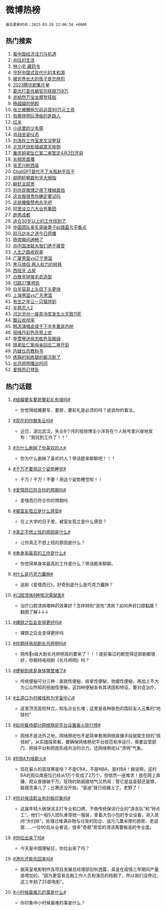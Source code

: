# 微博热榜

`最后更新时间：2023-03-28 22:06:58 +0800`

## 热门搜索

1. [看中国经济活力与机遇](https://m.weibo.cn/search?containerid=100103type%3D1%26t%3D10%26q%3D%23%E7%9C%8B%E4%B8%AD%E5%9B%BD%E7%BB%8F%E6%B5%8E%E6%B4%BB%E5%8A%9B%E4%B8%8E%E6%9C%BA%E9%81%87%23&stream_entry_id=51&isnewpage=1&extparam=seat%3D1%26filter_type%3Drealtimehot%26dgr%3D0%26pos%3D0%26stream_entry_id%3D51%26c_type%3D51%26cate%3D10103%26display_time%3D1680012417%26pre_seqid%3D1680012417407017413308&luicode=10000011&lfid=106003type%253D25%2526t%253D3%2526disable_hot%253D1%2526filter_type%253Drealtimehot)
1. [向往的生活](https://m.weibo.cn/search?containerid=100103type%3D1%26t%3D10%26q%3D%E5%90%91%E5%BE%80%E7%9A%84%E7%94%9F%E6%B4%BB&stream_entry_id=31&isnewpage=1&extparam=seat%3D1%26dgr%3D0%26flag%3D1%26pos%3D0%26c_type%3D31%26stream_entry_id%3D31%26cate%3D5001%26filter_type%3Drealtimehot%26q%3D%25E5%2590%2591%25E5%25BE%2580%25E7%259A%2584%25E7%2594%259F%25E6%25B4%25BB%26band_rank%3D1%26realpos%3D1%26lcate%3D5001%26display_time%3D1680012417%26pre_seqid%3D1680012417407017413308&luicode=10000011&lfid=106003type%253D25%2526t%253D3%2526disable_hot%253D1%2526filter_type%253Drealtimehot)
1. [林小宅 藏药令](https://m.weibo.cn/search?containerid=100103type%3D1%26t%3D10%26q%3D%E6%9E%97%E5%B0%8F%E5%AE%85+%E8%97%8F%E8%8D%AF%E4%BB%A4&stream_entry_id=31&isnewpage=1&extparam=seat%3D1%26dgr%3D0%26flag%3D2%26pos%3D1%26c_type%3D31%26stream_entry_id%3D31%26cate%3D5001%26filter_type%3Drealtimehot%26q%3D%25E6%259E%2597%25E5%25B0%258F%25E5%25AE%2585%2520%25E8%2597%258F%25E8%258D%25AF%25E4%25BB%25A4%26band_rank%3D2%26realpos%3D2%26lcate%3D5001%26display_time%3D1680012417%26pre_seqid%3D1680012417407017413308&luicode=10000011&lfid=106003type%253D25%2526t%253D3%2526disable_hot%253D1%2526filter_type%253Drealtimehot)
1. [守好中国式现代化的本和源](https://m.weibo.cn/search?containerid=100103type%3D1%26t%3D10%26q%3D%23%E5%AE%88%E5%A5%BD%E4%B8%AD%E5%9B%BD%E5%BC%8F%E7%8E%B0%E4%BB%A3%E5%8C%96%E7%9A%84%E6%9C%AC%E5%92%8C%E6%BA%90%23&stream_entry_id=31&isnewpage=1&extparam=seat%3D1%26dgr%3D0%26flag%3D1%26pos%3D2%26c_type%3D31%26stream_entry_id%3D31%26cate%3D5001%26filter_type%3Drealtimehot%26q%3D%2523%25E5%25AE%2588%25E5%25A5%25BD%25E4%25B8%25AD%25E5%259B%25BD%25E5%25BC%258F%25E7%258E%25B0%25E4%25BB%25A3%25E5%258C%2596%25E7%259A%2584%25E6%259C%25AC%25E5%2592%258C%25E6%25BA%2590%2523%26band_rank%3D3%26realpos%3D3%26lcate%3D5001%26display_time%3D1680012417%26pre_seqid%3D1680012417407017413308&luicode=10000011&lfid=106003type%253D25%2526t%253D3%2526disable_hot%253D1%2526filter_type%253Drealtimehot)
1. [被穷养长大的孩子是怎样的](https://m.weibo.cn/search?containerid=100103type%3D1%26t%3D10%26q%3D%23%E8%A2%AB%E7%A9%B7%E5%85%BB%E9%95%BF%E5%A4%A7%E7%9A%84%E5%AD%A9%E5%AD%90%E6%98%AF%E6%80%8E%E6%A0%B7%E7%9A%84%23&stream_entry_id=31&isnewpage=1&extparam=seat%3D1%26dgr%3D0%26flag%3D0%26pos%3D3%26c_type%3D31%26stream_entry_id%3D31%26cate%3D5001%26filter_type%3Drealtimehot%26q%3D%2523%25E8%25A2%25AB%25E7%25A9%25B7%25E5%2585%25BB%25E9%2595%25BF%25E5%25A4%25A7%25E7%259A%2584%25E5%25AD%25A9%25E5%25AD%2590%25E6%2598%25AF%25E6%2580%258E%25E6%25A0%25B7%25E7%259A%2584%2523%26band_rank%3D4%26realpos%3D4%26lcate%3D5001%26display_time%3D1680012417%26pre_seqid%3D1680012417407017413308&luicode=10000011&lfid=106003type%253D25%2526t%253D3%2526disable_hot%253D1%2526filter_type%253Drealtimehot)
1. [2023腾讯剧集片单](https://m.weibo.cn/search?containerid=100103type%3D1%26t%3D10%26q%3D%232023%E8%85%BE%E8%AE%AF%E5%89%A7%E9%9B%86%E7%89%87%E5%8D%95%23&stream_entry_id=31&isnewpage=1&extparam=seat%3D1%26dgr%3D0%26flag%3D1%26pos%3D4%26c_type%3D31%26stream_entry_id%3D31%26cate%3D5001%26filter_type%3Drealtimehot%26q%3D%25232023%25E8%2585%25BE%25E8%25AE%25AF%25E5%2589%25A7%25E9%259B%2586%25E7%2589%2587%25E5%258D%2595%2523%26band_rank%3D5%26realpos%3D5%26lcate%3D5001%26display_time%3D1680012417%26pre_seqid%3D1680012417407017413308&luicode=10000011&lfid=106003type%253D25%2526t%253D3%2526disable_hot%253D1%2526filter_type%253Drealtimehot)
1. [葛优打葛优躺官司获赔759万](https://m.weibo.cn/search?containerid=100103type%3D1%26t%3D10%26q%3D%23%E8%91%9B%E4%BC%98%E6%89%93%E8%91%9B%E4%BC%98%E8%BA%BA%E5%AE%98%E5%8F%B8%E8%8E%B7%E8%B5%94759%E4%B8%87%23&stream_entry_id=31&isnewpage=1&extparam=seat%3D1%26dgr%3D0%26flag%3D0%26pos%3D5%26c_type%3D31%26stream_entry_id%3D31%26cate%3D5001%26filter_type%3Drealtimehot%26q%3D%2523%25E8%2591%259B%25E4%25BC%2598%25E6%2589%2593%25E8%2591%259B%25E4%25BC%2598%25E8%25BA%25BA%25E5%25AE%2598%25E5%258F%25B8%25E8%258E%25B7%25E8%25B5%2594759%25E4%25B8%2587%2523%26band_rank%3D6%26realpos%3D6%26lcate%3D5001%26display_time%3D1680012417%26pre_seqid%3D1680012417407017413308&luicode=10000011&lfid=106003type%253D25%2526t%253D3%2526disable_hot%253D1%2526filter_type%253Drealtimehot)
1. [井柏然万宝龙摩登搭档](https://m.weibo.cn/search?containerid=100103type%3D1%26t%3D10%26q%3D%23%E4%BA%95%E6%9F%8F%E7%84%B6%E4%B8%87%E5%AE%9D%E9%BE%99%E6%91%A9%E7%99%BB%E6%90%AD%E6%A1%A3%23&stream_entry_id=31&isnewpage=1&extparam=seat%3D1%26dgr%3D0%26pos%3D6%26c_type%3D31%26stream_entry_id%3D31%26cate%3D5001%26topic_ad%3D1%26filter_type%3Drealtimehot%26adid%3D183888%26q%3D%2523%25E4%25BA%2595%25E6%259F%258F%25E7%2584%25B6%25E4%25B8%2587%25E5%25AE%259D%25E9%25BE%2599%25E6%2591%25A9%25E7%2599%25BB%25E6%2590%25AD%25E6%25A1%25A3%2523%26band_rank%3D7%26lcate%3D5001%26display_time%3D1680012417%26pre_seqid%3D1680012417407017413308&luicode=10000011&lfid=106003type%253D25%2526t%253D3%2526disable_hot%253D1%2526filter_type%253Drealtimehot)
1. [杨超越的侧颜](https://m.weibo.cn/search?containerid=100103type%3D1%26t%3D10%26q%3D%23%E6%9D%A8%E8%B6%85%E8%B6%8A%E7%9A%84%E4%BE%A7%E9%A2%9C%23&stream_entry_id=31&isnewpage=1&extparam=seat%3D1%26dgr%3D0%26flag%3D1%26pos%3D7%26c_type%3D31%26stream_entry_id%3D31%26cate%3D5001%26filter_type%3Drealtimehot%26q%3D%2523%25E6%259D%25A8%25E8%25B6%2585%25E8%25B6%258A%25E7%259A%2584%25E4%25BE%25A7%25E9%25A2%259C%2523%26band_rank%3D7%26realpos%3D7%26lcate%3D5001%26display_time%3D1680012417%26pre_seqid%3D1680012417407017413308&luicode=10000011&lfid=106003type%253D25%2526t%253D3%2526disable_hot%253D1%2526filter_type%253Drealtimehot)
1. [张兰被曝拖欠前运营90万元工资](https://m.weibo.cn/search?containerid=100103type%3D1%26t%3D10%26q%3D%23%E5%BC%A0%E5%85%B0%E8%A2%AB%E6%9B%9D%E6%8B%96%E6%AC%A0%E5%89%8D%E8%BF%90%E8%90%A590%E4%B8%87%E5%85%83%E5%B7%A5%E8%B5%84%23&stream_entry_id=31&isnewpage=1&extparam=seat%3D1%26dgr%3D0%26flag%3D0%26pos%3D8%26c_type%3D31%26stream_entry_id%3D31%26cate%3D5001%26filter_type%3Drealtimehot%26q%3D%2523%25E5%25BC%25A0%25E5%2585%25B0%25E8%25A2%25AB%25E6%259B%259D%25E6%258B%2596%25E6%25AC%25A0%25E5%2589%258D%25E8%25BF%2590%25E8%2590%25A590%25E4%25B8%2587%25E5%2585%2583%25E5%25B7%25A5%25E8%25B5%2584%2523%26band_rank%3D8%26realpos%3D8%26lcate%3D5001%26display_time%3D1680012417%26pre_seqid%3D1680012417407017413308&luicode=10000011&lfid=106003type%253D25%2526t%253D3%2526disable_hot%253D1%2526filter_type%253Drealtimehot)
1. [和黄晓明玩滑板的是路人](https://m.weibo.cn/search?containerid=100103type%3D1%26t%3D10%26q%3D%23%E5%92%8C%E9%BB%84%E6%99%93%E6%98%8E%E7%8E%A9%E6%BB%91%E6%9D%BF%E7%9A%84%E6%98%AF%E8%B7%AF%E4%BA%BA%23&stream_entry_id=31&isnewpage=1&extparam=seat%3D1%26dgr%3D0%26flag%3D0%26pos%3D9%26c_type%3D31%26stream_entry_id%3D31%26cate%3D5001%26filter_type%3Drealtimehot%26q%3D%2523%25E5%2592%258C%25E9%25BB%2584%25E6%2599%2593%25E6%2598%258E%25E7%258E%25A9%25E6%25BB%2591%25E6%259D%25BF%25E7%259A%2584%25E6%2598%25AF%25E8%25B7%25AF%25E4%25BA%25BA%2523%26band_rank%3D9%26realpos%3D9%26lcate%3D5001%26display_time%3D1680012417%26pre_seqid%3D1680012417407017413308&luicode=10000011&lfid=106003type%253D25%2526t%253D3%2526disable_hot%253D1%2526filter_type%253Drealtimehot)
1. [红米](https://m.weibo.cn/search?containerid=100103type%3D1%26t%3D10%26q%3D%E7%BA%A2%E7%B1%B3&stream_entry_id=31&isnewpage=1&extparam=seat%3D1%26dgr%3D0%26flag%3D0%26pos%3D10%26c_type%3D31%26stream_entry_id%3D31%26cate%3D5001%26filter_type%3Drealtimehot%26q%3D%25E7%25BA%25A2%25E7%25B1%25B3%26band_rank%3D10%26realpos%3D10%26lcate%3D5001%26display_time%3D1680012417%26pre_seqid%3D1680012417407017413308&luicode=10000011&lfid=106003type%253D25%2526t%253D3%2526disable_hot%253D1%2526filter_type%253Drealtimehot)
1. [小说里的少年感](https://m.weibo.cn/search?containerid=100103type%3D1%26t%3D10%26q%3D%E5%B0%8F%E8%AF%B4%E9%87%8C%E7%9A%84%E5%B0%91%E5%B9%B4%E6%84%9F&stream_entry_id=31&isnewpage=1&extparam=seat%3D1%26dgr%3D0%26flag%3D1%26pos%3D11%26c_type%3D31%26stream_entry_id%3D31%26cate%3D5001%26filter_type%3Drealtimehot%26q%3D%25E5%25B0%258F%25E8%25AF%25B4%25E9%2587%258C%25E7%259A%2584%25E5%25B0%2591%25E5%25B9%25B4%25E6%2584%259F%26band_rank%3D11%26realpos%3D11%26lcate%3D5001%26display_time%3D1680012417%26pre_seqid%3D1680012417407017413308&luicode=10000011&lfid=106003type%253D25%2526t%253D3%2526disable_hot%253D1%2526filter_type%253Drealtimehot)
1. [肖战坐姿仪态](https://m.weibo.cn/search?containerid=100103type%3D1%26t%3D10%26q%3D%23%E8%82%96%E6%88%98%E5%9D%90%E5%A7%BF%E4%BB%AA%E6%80%81%23&stream_entry_id=31&isnewpage=1&extparam=seat%3D1%26dgr%3D0%26flag%3D0%26pos%3D12%26c_type%3D31%26stream_entry_id%3D31%26cate%3D5001%26filter_type%3Drealtimehot%26q%3D%2523%25E8%2582%2596%25E6%2588%2598%25E5%259D%2590%25E5%25A7%25BF%25E4%25BB%25AA%25E6%2580%2581%2523%26band_rank%3D12%26realpos%3D12%26lcate%3D5001%26display_time%3D1680012417%26pre_seqid%3D1680012417407017413308&luicode=10000011&lfid=106003type%253D25%2526t%253D3%2526disable_hot%253D1%2526filter_type%253Drealtimehot)
1. [刘浩存工作室发文没整容](https://m.weibo.cn/search?containerid=100103type%3D1%26t%3D10%26q%3D%23%E5%88%98%E6%B5%A9%E5%AD%98%E5%B7%A5%E4%BD%9C%E5%AE%A4%E5%8F%91%E6%96%87%E6%B2%A1%E6%95%B4%E5%AE%B9%23&stream_entry_id=31&isnewpage=1&extparam=seat%3D1%26dgr%3D0%26flag%3D0%26pos%3D13%26c_type%3D31%26stream_entry_id%3D31%26cate%3D5001%26filter_type%3Drealtimehot%26q%3D%2523%25E5%2588%2598%25E6%25B5%25A9%25E5%25AD%2598%25E5%25B7%25A5%25E4%25BD%259C%25E5%25AE%25A4%25E5%258F%2591%25E6%2596%2587%25E6%25B2%25A1%25E6%2595%25B4%25E5%25AE%25B9%2523%26band_rank%3D13%26realpos%3D13%26lcate%3D5001%26display_time%3D1680012417%26pre_seqid%3D1680012417407017413308&luicode=10000011&lfid=106003type%253D25%2526t%253D3%2526disable_hot%253D1%2526filter_type%253Drealtimehot)
1. [北京环球影城威震天摔倒](https://m.weibo.cn/search?containerid=100103type%3D1%26t%3D10%26q%3D%23%E5%8C%97%E4%BA%AC%E7%8E%AF%E7%90%83%E5%BD%B1%E5%9F%8E%E5%A8%81%E9%9C%87%E5%A4%A9%E6%91%94%E5%80%92%23&stream_entry_id=31&isnewpage=1&extparam=seat%3D1%26dgr%3D0%26flag%3D0%26pos%3D14%26c_type%3D31%26stream_entry_id%3D31%26cate%3D5001%26filter_type%3Drealtimehot%26q%3D%2523%25E5%258C%2597%25E4%25BA%25AC%25E7%258E%25AF%25E7%2590%2583%25E5%25BD%25B1%25E5%259F%258E%25E5%25A8%2581%25E9%259C%2587%25E5%25A4%25A9%25E6%2591%2594%25E5%2580%2592%2523%26band_rank%3D14%26realpos%3D14%26lcate%3D5001%26display_time%3D1680012417%26pre_seqid%3D1680012417407017413308&luicode=10000011&lfid=106003type%253D25%2526t%253D3%2526disable_hot%253D1%2526filter_type%253Drealtimehot)
1. [重庆姐弟坠亡案二审暂定4月3日开庭](https://m.weibo.cn/search?containerid=100103type%3D1%26t%3D10%26q%3D%23%E9%87%8D%E5%BA%86%E5%A7%90%E5%BC%9F%E5%9D%A0%E4%BA%A1%E6%A1%88%E4%BA%8C%E5%AE%A1%E6%9A%82%E5%AE%9A4%E6%9C%883%E6%97%A5%E5%BC%80%E5%BA%AD%23&stream_entry_id=31&isnewpage=1&extparam=seat%3D1%26dgr%3D0%26flag%3D0%26pos%3D15%26c_type%3D31%26stream_entry_id%3D31%26cate%3D5001%26filter_type%3Drealtimehot%26q%3D%2523%25E9%2587%258D%25E5%25BA%2586%25E5%25A7%2590%25E5%25BC%259F%25E5%259D%25A0%25E4%25BA%25A1%25E6%25A1%2588%25E4%25BA%258C%25E5%25AE%25A1%25E6%259A%2582%25E5%25AE%259A4%25E6%259C%25883%25E6%2597%25A5%25E5%25BC%2580%25E5%25BA%25AD%2523%26band_rank%3D15%26realpos%3D15%26lcate%3D5001%26display_time%3D1680012417%26pre_seqid%3D1680012417407017413308&luicode=10000011&lfid=106003type%253D25%2526t%253D3%2526disable_hot%253D1%2526filter_type%253Drealtimehot)
1. [长相思直播](https://m.weibo.cn/search?containerid=100103type%3D1%26t%3D10%26q%3D%E9%95%BF%E7%9B%B8%E6%80%9D%E7%9B%B4%E6%92%AD&stream_entry_id=31&isnewpage=1&extparam=seat%3D1%26dgr%3D0%26flag%3D1%26pos%3D16%26c_type%3D31%26stream_entry_id%3D31%26cate%3D5001%26filter_type%3Drealtimehot%26q%3D%25E9%2595%25BF%25E7%259B%25B8%25E6%2580%259D%25E7%259B%25B4%25E6%2592%25AD%26band_rank%3D16%26realpos%3D16%26lcate%3D5001%26display_time%3D1680012417%26pre_seqid%3D1680012417407017413308&luicode=10000011&lfid=106003type%253D25%2526t%253D3%2526disable_hot%253D1%2526filter_type%253Drealtimehot)
1. [张艺兴粉西装](https://m.weibo.cn/search?containerid=100103type%3D1%26t%3D10%26q%3D%23%E5%BC%A0%E8%89%BA%E5%85%B4%E7%B2%89%E8%A5%BF%E8%A3%85%23&stream_entry_id=31&isnewpage=1&extparam=seat%3D1%26dgr%3D0%26flag%3D1%26pos%3D17%26c_type%3D31%26stream_entry_id%3D31%26cate%3D5001%26filter_type%3Drealtimehot%26q%3D%2523%25E5%25BC%25A0%25E8%2589%25BA%25E5%2585%25B4%25E7%25B2%2589%25E8%25A5%25BF%25E8%25A3%2585%2523%26band_rank%3D17%26realpos%3D17%26lcate%3D5001%26display_time%3D1680012417%26pre_seqid%3D1680012417407017413308&luicode=10000011&lfid=106003type%253D25%2526t%253D3%2526disable_hot%253D1%2526filter_type%253Drealtimehot)
1. [ChatGPT替代不了水瓶射手双子](https://m.weibo.cn/search?containerid=100103type%3D1%26t%3D10%26q%3D%23ChatGPT%E6%9B%BF%E4%BB%A3%E4%B8%8D%E4%BA%86%E6%B0%B4%E7%93%B6%E5%B0%84%E6%89%8B%E5%8F%8C%E5%AD%90%23&stream_entry_id=31&isnewpage=1&extparam=seat%3D1%26dgr%3D0%26flag%3D0%26pos%3D18%26c_type%3D31%26stream_entry_id%3D31%26cate%3D5001%26filter_type%3Drealtimehot%26q%3D%2523ChatGPT%25E6%259B%25BF%25E4%25BB%25A3%25E4%25B8%258D%25E4%25BA%2586%25E6%25B0%25B4%25E7%2593%25B6%25E5%25B0%2584%25E6%2589%258B%25E5%258F%258C%25E5%25AD%2590%2523%26band_rank%3D18%26realpos%3D18%26lcate%3D5001%26display_time%3D1680012417%26pre_seqid%3D1680012417407017413308&luicode=10000011&lfid=106003type%253D25%2526t%253D3%2526disable_hot%253D1%2526filter_type%253Drealtimehot)
1. [胡明轩朝裁判竖大拇指](https://m.weibo.cn/search?containerid=100103type%3D1%26t%3D10%26q%3D%23%E8%83%A1%E6%98%8E%E8%BD%A9%E6%9C%9D%E8%A3%81%E5%88%A4%E7%AB%96%E5%A4%A7%E6%8B%87%E6%8C%87%23&stream_entry_id=31&isnewpage=1&extparam=seat%3D1%26dgr%3D0%26flag%3D1%26pos%3D19%26c_type%3D31%26stream_entry_id%3D31%26cate%3D5001%26filter_type%3Drealtimehot%26q%3D%2523%25E8%2583%25A1%25E6%2598%258E%25E8%25BD%25A9%25E6%259C%259D%25E8%25A3%2581%25E5%2588%25A4%25E7%25AB%2596%25E5%25A4%25A7%25E6%258B%2587%25E6%258C%2587%2523%26band_rank%3D19%26realpos%3D19%26lcate%3D5001%26display_time%3D1680012417%26pre_seqid%3D1680012417407017413308&luicode=10000011&lfid=106003type%253D25%2526t%253D3%2526disable_hot%253D1%2526filter_type%253Drealtimehot)
1. [鲜虾豆腐煲](https://m.weibo.cn/search?containerid=100103type%3D1%26t%3D10%26q%3D%E9%B2%9C%E8%99%BE%E8%B1%86%E8%85%90%E7%85%B2&stream_entry_id=31&isnewpage=1&extparam=seat%3D1%26dgr%3D0%26flag%3D1%26pos%3D20%26c_type%3D31%26stream_entry_id%3D31%26cate%3D5001%26filter_type%3Drealtimehot%26q%3D%25E9%25B2%259C%25E8%2599%25BE%25E8%25B1%2586%25E8%2585%2590%25E7%2585%25B2%26band_rank%3D20%26realpos%3D20%26lcate%3D5001%26display_time%3D1680012417%26pre_seqid%3D1680012417407017413308&luicode=10000011&lfid=106003type%253D25%2526t%253D3%2526disable_hot%253D1%2526filter_type%253Drealtimehot)
1. [刘亦菲微博之夜下楼梯直拍](https://m.weibo.cn/search?containerid=100103type%3D1%26t%3D10%26q%3D%23%E5%88%98%E4%BA%A6%E8%8F%B2%E5%BE%AE%E5%8D%9A%E4%B9%8B%E5%A4%9C%E4%B8%8B%E6%A5%BC%E6%A2%AF%E7%9B%B4%E6%8B%8D%23&stream_entry_id=31&isnewpage=1&extparam=seat%3D1%26dgr%3D0%26flag%3D1%26pos%3D21%26c_type%3D31%26stream_entry_id%3D31%26cate%3D5001%26filter_type%3Drealtimehot%26q%3D%2523%25E5%2588%2598%25E4%25BA%25A6%25E8%258F%25B2%25E5%25BE%25AE%25E5%258D%259A%25E4%25B9%258B%25E5%25A4%259C%25E4%25B8%258B%25E6%25A5%25BC%25E6%25A2%25AF%25E7%259B%25B4%25E6%258B%258D%2523%26band_rank%3D21%26realpos%3D21%26lcate%3D5001%26display_time%3D1680012417%26pre_seqid%3D1680012417407017413308&luicode=10000011&lfid=106003type%253D25%2526t%253D3%2526disable_hot%253D1%2526filter_type%253Drealtimehot)
1. [这衣服很贵你确定要试吗](https://m.weibo.cn/search?containerid=100103type%3D1%26t%3D10%26q%3D%23%E8%BF%99%E8%A1%A3%E6%9C%8D%E5%BE%88%E8%B4%B5%E4%BD%A0%E7%A1%AE%E5%AE%9A%E8%A6%81%E8%AF%95%E5%90%97%23&stream_entry_id=31&isnewpage=1&extparam=seat%3D1%26dgr%3D0%26flag%3D0%26pos%3D22%26c_type%3D31%26stream_entry_id%3D31%26cate%3D5001%26filter_type%3Drealtimehot%26q%3D%2523%25E8%25BF%2599%25E8%25A1%25A3%25E6%259C%258D%25E5%25BE%2588%25E8%25B4%25B5%25E4%25BD%25A0%25E7%25A1%25AE%25E5%25AE%259A%25E8%25A6%2581%25E8%25AF%2595%25E5%2590%2597%2523%26band_rank%3D22%26realpos%3D22%26lcate%3D5001%26display_time%3D1680012417%26pre_seqid%3D1680012417407017413308&luicode=10000011&lfid=106003type%253D25%2526t%253D3%2526disable_hot%253D1%2526filter_type%253Drealtimehot)
1. [这是腰腹赘肉杀手吧](https://m.weibo.cn/search?containerid=100103type%3D1%26t%3D10%26q%3D%23%E8%BF%99%E6%98%AF%E8%85%B0%E8%85%B9%E8%B5%98%E8%82%89%E6%9D%80%E6%89%8B%E5%90%A7%23&stream_entry_id=31&isnewpage=1&extparam=seat%3D1%26dgr%3D0%26flag%3D0%26pos%3D23%26c_type%3D31%26stream_entry_id%3D31%26cate%3D5001%26filter_type%3Drealtimehot%26q%3D%2523%25E8%25BF%2599%25E6%2598%25AF%25E8%2585%25B0%25E8%2585%25B9%25E8%25B5%2598%25E8%2582%2589%25E6%259D%2580%25E6%2589%258B%25E5%2590%25A7%2523%26band_rank%3D23%26realpos%3D23%26lcate%3D5001%26display_time%3D1680012417%26pre_seqid%3D1680012417407017413308&luicode=10000011&lfid=106003type%253D25%2526t%253D3%2526disable_hot%253D1%2526filter_type%253Drealtimehot)
1. [阿里设立六大业务集团](https://m.weibo.cn/search?containerid=100103type%3D1%26t%3D10%26q%3D%23%E9%98%BF%E9%87%8C%E8%AE%BE%E7%AB%8B%E5%85%AD%E5%A4%A7%E4%B8%9A%E5%8A%A1%E9%9B%86%E5%9B%A2%23&stream_entry_id=31&isnewpage=1&extparam=seat%3D1%26dgr%3D0%26flag%3D0%26pos%3D24%26c_type%3D31%26stream_entry_id%3D31%26cate%3D5001%26filter_type%3Drealtimehot%26q%3D%2523%25E9%2598%25BF%25E9%2587%258C%25E8%25AE%25BE%25E7%25AB%258B%25E5%2585%25AD%25E5%25A4%25A7%25E4%25B8%259A%25E5%258A%25A1%25E9%259B%2586%25E5%259B%25A2%2523%26band_rank%3D24%26realpos%3D24%26lcate%3D5001%26display_time%3D1680012417%26pre_seqid%3D1680012417407017413308&luicode=10000011&lfid=106003type%253D25%2526t%253D3%2526disable_hot%253D1%2526filter_type%253Drealtimehot)
1. [跑男成都](https://m.weibo.cn/search?containerid=100103type%3D1%26t%3D10%26q%3D%E8%B7%91%E7%94%B7%E6%88%90%E9%83%BD&stream_entry_id=31&isnewpage=1&extparam=seat%3D1%26dgr%3D0%26flag%3D0%26pos%3D25%26c_type%3D31%26stream_entry_id%3D31%26cate%3D5001%26filter_type%3Drealtimehot%26q%3D%25E8%25B7%2591%25E7%2594%25B7%25E6%2588%2590%25E9%2583%25BD%26band_rank%3D25%26realpos%3D25%26lcate%3D5001%26display_time%3D1680012417%26pre_seqid%3D1680012417407017413308&luicode=10000011&lfid=106003type%253D25%2526t%253D3%2526disable_hot%253D1%2526filter_type%253Drealtimehot)
1. [适合30岁以上的工作找到了](https://m.weibo.cn/search?containerid=100103type%3D1%26t%3D10%26q%3D%23%E9%80%82%E5%90%8830%E5%B2%81%E4%BB%A5%E4%B8%8A%E7%9A%84%E5%B7%A5%E4%BD%9C%E6%89%BE%E5%88%B0%E4%BA%86%23&stream_entry_id=31&isnewpage=1&extparam=seat%3D1%26dgr%3D0%26flag%3D0%26pos%3D26%26c_type%3D31%26stream_entry_id%3D31%26cate%3D5001%26filter_type%3Drealtimehot%26q%3D%2523%25E9%2580%2582%25E5%2590%258830%25E5%25B2%2581%25E4%25BB%25A5%25E4%25B8%258A%25E7%259A%2584%25E5%25B7%25A5%25E4%25BD%259C%25E6%2589%25BE%25E5%2588%25B0%25E4%25BA%2586%2523%26band_rank%3D26%26realpos%3D26%26lcate%3D5001%26display_time%3D1680012417%26pre_seqid%3D1680012417407017413308&luicode=10000011&lfid=106003type%253D25%2526t%253D3%2526disable_hot%253D1%2526filter_type%253Drealtimehot)
1. [中国团队率先突破量子纠错盈亏平衡点](https://m.weibo.cn/search?containerid=100103type%3D1%26t%3D10%26q%3D%23%E4%B8%AD%E5%9B%BD%E5%9B%A2%E9%98%9F%E7%8E%87%E5%85%88%E7%AA%81%E7%A0%B4%E9%87%8F%E5%AD%90%E7%BA%A0%E9%94%99%E7%9B%88%E4%BA%8F%E5%B9%B3%E8%A1%A1%E7%82%B9%23&stream_entry_id=31&isnewpage=1&extparam=seat%3D1%26dgr%3D0%26flag%3D1%26pos%3D27%26c_type%3D31%26stream_entry_id%3D31%26cate%3D5001%26filter_type%3Drealtimehot%26q%3D%2523%25E4%25B8%25AD%25E5%259B%25BD%25E5%259B%25A2%25E9%2598%259F%25E7%258E%2587%25E5%2585%2588%25E7%25AA%2581%25E7%25A0%25B4%25E9%2587%258F%25E5%25AD%2590%25E7%25BA%25A0%25E9%2594%2599%25E7%259B%2588%25E4%25BA%258F%25E5%25B9%25B3%25E8%25A1%25A1%25E7%2582%25B9%2523%26band_rank%3D27%26realpos%3D27%26lcate%3D5001%26display_time%3D1680012417%26pre_seqid%3D1680012417407017413308&luicode=10000011&lfid=106003type%253D25%2526t%253D3%2526disable_hot%253D1%2526filter_type%253Drealtimehot)
1. [阿凡达水之道今日网播](https://m.weibo.cn/search?containerid=100103type%3D1%26t%3D10%26q%3D%23%E9%98%BF%E5%87%A1%E8%BE%BE%E6%B0%B4%E4%B9%8B%E9%81%93%E4%BB%8A%E6%97%A5%E7%BD%91%E6%92%AD%23&stream_entry_id=31&isnewpage=1&extparam=seat%3D1%26dgr%3D0%26flag%3D1%26pos%3D28%26c_type%3D31%26stream_entry_id%3D31%26cate%3D5001%26filter_type%3Drealtimehot%26q%3D%2523%25E9%2598%25BF%25E5%2587%25A1%25E8%25BE%25BE%25E6%25B0%25B4%25E4%25B9%258B%25E9%2581%2593%25E4%25BB%258A%25E6%2597%25A5%25E7%25BD%2591%25E6%2592%25AD%2523%26band_rank%3D28%26realpos%3D28%26lcate%3D5001%26display_time%3D1680012417%26pre_seqid%3D1680012417407017413308&luicode=10000011&lfid=106003type%253D25%2526t%253D3%2526disable_hot%253D1%2526filter_type%253Drealtimehot)
1. [肠胃瞬间通畅了](https://m.weibo.cn/search?containerid=100103type%3D1%26t%3D10%26q%3D%23%E8%82%A0%E8%83%83%E7%9E%AC%E9%97%B4%E9%80%9A%E7%95%85%E4%BA%86%23&stream_entry_id=31&isnewpage=1&extparam=seat%3D1%26dgr%3D0%26flag%3D0%26pos%3D29%26c_type%3D31%26stream_entry_id%3D31%26cate%3D5001%26filter_type%3Drealtimehot%26q%3D%2523%25E8%2582%25A0%25E8%2583%2583%25E7%259E%25AC%25E9%2597%25B4%25E9%2580%259A%25E7%2595%2585%25E4%25BA%2586%2523%26band_rank%3D29%26realpos%3D29%26lcate%3D5001%26display_time%3D1680012417%26pre_seqid%3D1680012417407017413308&luicode=10000011&lfid=106003type%253D25%2526t%253D3%2526disable_hot%253D1%2526filter_type%253Drealtimehot)
1. [向中国泼脏水我们绝不接受](https://m.weibo.cn/search?containerid=100103type%3D1%26t%3D10%26q%3D%23%E5%90%91%E4%B8%AD%E5%9B%BD%E6%B3%BC%E8%84%8F%E6%B0%B4%E6%88%91%E4%BB%AC%E7%BB%9D%E4%B8%8D%E6%8E%A5%E5%8F%97%23&stream_entry_id=31&isnewpage=1&extparam=seat%3D1%26dgr%3D0%26flag%3D0%26pos%3D30%26c_type%3D31%26stream_entry_id%3D31%26cate%3D5001%26filter_type%3Drealtimehot%26q%3D%2523%25E5%2590%2591%25E4%25B8%25AD%25E5%259B%25BD%25E6%25B3%25BC%25E8%2584%258F%25E6%25B0%25B4%25E6%2588%2591%25E4%25BB%25AC%25E7%25BB%259D%25E4%25B8%258D%25E6%258E%25A5%25E5%258F%2597%2523%26band_rank%3D30%26realpos%3D30%26lcate%3D5001%26display_time%3D1680012417%26pre_seqid%3D1680012417407017413308&luicode=10000011&lfid=106003type%253D25%2526t%253D3%2526disable_hot%253D1%2526filter_type%253Drealtimehot)
1. [人生之路收视率](https://m.weibo.cn/search?containerid=100103type%3D1%26t%3D10%26q%3D%23%E4%BA%BA%E7%94%9F%E4%B9%8B%E8%B7%AF%E6%94%B6%E8%A7%86%E7%8E%87%23&stream_entry_id=31&isnewpage=1&extparam=seat%3D1%26dgr%3D0%26flag%3D1%26pos%3D31%26c_type%3D31%26stream_entry_id%3D31%26cate%3D5001%26filter_type%3Drealtimehot%26q%3D%2523%25E4%25BA%25BA%25E7%2594%259F%25E4%25B9%258B%25E8%25B7%25AF%25E6%2594%25B6%25E8%25A7%2586%25E7%258E%2587%2523%26band_rank%3D31%26realpos%3D31%26lcate%3D5001%26display_time%3D1680012417%26pre_seqid%3D1680012417407017413308&luicode=10000011&lfid=106003type%253D25%2526t%253D3%2526disable_hot%253D1%2526filter_type%253Drealtimehot)
1. [广厦男篮vs辽宁男篮](https://m.weibo.cn/search?containerid=100103type%3D1%26t%3D10%26q%3D%23%E5%B9%BF%E5%8E%A6%E7%94%B7%E7%AF%AEvs%E8%BE%BD%E5%AE%81%E7%94%B7%E7%AF%AE%23&stream_entry_id=31&isnewpage=1&extparam=seat%3D1%26dgr%3D0%26flag%3D1%26pos%3D32%26c_type%3D31%26stream_entry_id%3D31%26cate%3D5001%26filter_type%3Drealtimehot%26q%3D%2523%25E5%25B9%25BF%25E5%258E%25A6%25E7%2594%25B7%25E7%25AF%25AEvs%25E8%25BE%25BD%25E5%25AE%2581%25E7%2594%25B7%25E7%25AF%25AE%2523%26band_rank%3D32%26realpos%3D32%26lcate%3D5001%26display_time%3D1680012417%26pre_seqid%3D1680012417407017413308&luicode=10000011&lfid=106003type%253D25%2526t%253D3%2526disable_hot%253D1%2526filter_type%253Drealtimehot)
1. [黑马情侣 两人权力的转移](https://m.weibo.cn/search?containerid=100103type%3D1%26t%3D10%26q%3D%E9%BB%91%E9%A9%AC%E6%83%85%E4%BE%A3+%E4%B8%A4%E4%BA%BA%E6%9D%83%E5%8A%9B%E7%9A%84%E8%BD%AC%E7%A7%BB&stream_entry_id=31&isnewpage=1&extparam=seat%3D1%26dgr%3D0%26flag%3D1%26pos%3D33%26c_type%3D31%26stream_entry_id%3D31%26cate%3D5001%26filter_type%3Drealtimehot%26q%3D%25E9%25BB%2591%25E9%25A9%25AC%25E6%2583%2585%25E4%25BE%25A3%2520%25E4%25B8%25A4%25E4%25BA%25BA%25E6%259D%2583%25E5%258A%259B%25E7%259A%2584%25E8%25BD%25AC%25E7%25A7%25BB%26band_rank%3D33%26realpos%3D33%26lcate%3D5001%26display_time%3D1680012417%26pre_seqid%3D1680012417407017413308&luicode=10000011&lfid=106003type%253D25%2526t%253D3%2526disable_hot%253D1%2526filter_type%253Drealtimehot)
1. [西班牙 占房](https://m.weibo.cn/search?containerid=100103type%3D1%26t%3D10%26q%3D%E8%A5%BF%E7%8F%AD%E7%89%99+%E5%8D%A0%E6%88%BF&stream_entry_id=31&isnewpage=1&extparam=seat%3D1%26dgr%3D0%26flag%3D0%26pos%3D34%26c_type%3D31%26stream_entry_id%3D31%26cate%3D5001%26filter_type%3Drealtimehot%26q%3D%25E8%25A5%25BF%25E7%258F%25AD%25E7%2589%2599%2520%25E5%258D%25A0%25E6%2588%25BF%26band_rank%3D34%26realpos%3D34%26lcate%3D5001%26display_time%3D1680012417%26pre_seqid%3D1680012417407017413308&luicode=10000011&lfid=106003type%253D25%2526t%253D3%2526disable_hot%253D1%2526filter_type%253Drealtimehot)
1. [白敬亭拼接毛衣造型](https://m.weibo.cn/search?containerid=100103type%3D1%26t%3D10%26q%3D%23%E7%99%BD%E6%95%AC%E4%BA%AD%E6%8B%BC%E6%8E%A5%E6%AF%9B%E8%A1%A3%E9%80%A0%E5%9E%8B%23&stream_entry_id=31&isnewpage=1&extparam=seat%3D1%26dgr%3D0%26flag%3D0%26pos%3D35%26c_type%3D31%26stream_entry_id%3D31%26cate%3D5001%26filter_type%3Drealtimehot%26q%3D%2523%25E7%2599%25BD%25E6%2595%25AC%25E4%25BA%25AD%25E6%258B%25BC%25E6%258E%25A5%25E6%25AF%259B%25E8%25A1%25A3%25E9%2580%25A0%25E5%259E%258B%2523%26band_rank%3D35%26realpos%3D35%26lcate%3D5001%26display_time%3D1680012417%26pre_seqid%3D1680012417407017413308&luicode=10000011&lfid=106003type%253D25%2526t%253D3%2526disable_hot%253D1%2526filter_type%253Drealtimehot)
1. [归路27集预告](https://m.weibo.cn/search?containerid=100103type%3D1%26t%3D10%26q%3D%23%E5%BD%92%E8%B7%AF27%E9%9B%86%E9%A2%84%E5%91%8A%23&stream_entry_id=31&isnewpage=1&extparam=seat%3D1%26dgr%3D0%26flag%3D1%26pos%3D36%26c_type%3D31%26stream_entry_id%3D31%26cate%3D5001%26filter_type%3Drealtimehot%26q%3D%2523%25E5%25BD%2592%25E8%25B7%25AF27%25E9%259B%2586%25E9%25A2%2584%25E5%2591%258A%2523%26band_rank%3D36%26realpos%3D36%26lcate%3D5001%26display_time%3D1680012417%26pre_seqid%3D1680012417407017413308&luicode=10000011&lfid=106003type%253D25%2526t%253D3%2526disable_hot%253D1%2526filter_type%253Drealtimehot)
1. [白羊容易上头但下头更快](https://m.weibo.cn/search?containerid=100103type%3D1%26t%3D10%26q%3D%23%E7%99%BD%E7%BE%8A%E5%AE%B9%E6%98%93%E4%B8%8A%E5%A4%B4%E4%BD%86%E4%B8%8B%E5%A4%B4%E6%9B%B4%E5%BF%AB%23&stream_entry_id=31&isnewpage=1&extparam=seat%3D1%26dgr%3D0%26flag%3D0%26pos%3D37%26c_type%3D31%26stream_entry_id%3D31%26cate%3D5001%26filter_type%3Drealtimehot%26q%3D%2523%25E7%2599%25BD%25E7%25BE%258A%25E5%25AE%25B9%25E6%2598%2593%25E4%25B8%258A%25E5%25A4%25B4%25E4%25BD%2586%25E4%25B8%258B%25E5%25A4%25B4%25E6%259B%25B4%25E5%25BF%25AB%2523%26band_rank%3D37%26realpos%3D37%26lcate%3D5001%26display_time%3D1680012417%26pre_seqid%3D1680012417407017413308&luicode=10000011&lfid=106003type%253D25%2526t%253D3%2526disable_hot%253D1%2526filter_type%253Drealtimehot)
1. [上海男篮vs广东男篮](https://m.weibo.cn/search?containerid=100103type%3D1%26t%3D10%26q%3D%23%E4%B8%8A%E6%B5%B7%E7%94%B7%E7%AF%AEvs%E5%B9%BF%E4%B8%9C%E7%94%B7%E7%AF%AE%23&stream_entry_id=31&isnewpage=1&extparam=seat%3D1%26dgr%3D0%26flag%3D1%26pos%3D38%26c_type%3D31%26stream_entry_id%3D31%26cate%3D5001%26filter_type%3Drealtimehot%26q%3D%2523%25E4%25B8%258A%25E6%25B5%25B7%25E7%2594%25B7%25E7%25AF%25AEvs%25E5%25B9%25BF%25E4%25B8%259C%25E7%2594%25B7%25E7%25AF%25AE%2523%26band_rank%3D38%26realpos%3D38%26lcate%3D5001%26display_time%3D1680012417%26pre_seqid%3D1680012417407017413308&luicode=10000011&lfid=106003type%253D25%2526t%253D3%2526disable_hot%253D1%2526filter_type%253Drealtimehot)
1. [有生之年让一只猫帅到](https://m.weibo.cn/search?containerid=100103type%3D1%26t%3D10%26q%3D%23%E6%9C%89%E7%94%9F%E4%B9%8B%E5%B9%B4%E8%AE%A9%E4%B8%80%E5%8F%AA%E7%8C%AB%E5%B8%85%E5%88%B0%23&stream_entry_id=31&isnewpage=1&extparam=seat%3D1%26dgr%3D0%26flag%3D1%26pos%3D39%26c_type%3D31%26stream_entry_id%3D31%26cate%3D5001%26filter_type%3Drealtimehot%26q%3D%2523%25E6%259C%2589%25E7%2594%259F%25E4%25B9%258B%25E5%25B9%25B4%25E8%25AE%25A9%25E4%25B8%2580%25E5%258F%25AA%25E7%258C%25AB%25E5%25B8%2585%25E5%2588%25B0%2523%26band_rank%3D39%26realpos%3D39%26lcate%3D5001%26display_time%3D1680012417%26pre_seqid%3D1680012417407017413308&luicode=10000011&lfid=106003type%253D25%2526t%253D3%2526disable_hot%253D1%2526filter_type%253Drealtimehot)
1. [半熟恋人2](https://m.weibo.cn/search?containerid=100103type%3D1%26t%3D10%26q%3D%E5%8D%8A%E7%86%9F%E6%81%8B%E4%BA%BA2&stream_entry_id=31&isnewpage=1&extparam=seat%3D1%26dgr%3D0%26flag%3D1%26pos%3D40%26c_type%3D31%26stream_entry_id%3D31%26cate%3D5001%26filter_type%3Drealtimehot%26q%3D%25E5%258D%258A%25E7%2586%259F%25E6%2581%258B%25E4%25BA%25BA2%26band_rank%3D40%26realpos%3D40%26lcate%3D5001%26display_time%3D1680012417%26pre_seqid%3D1680012417407017413308&luicode=10000011&lfid=106003type%253D25%2526t%253D3%2526disable_hot%253D1%2526filter_type%253Drealtimehot)
1. [河北沧州一废弃冷库发生火灾致11死](https://m.weibo.cn/search?containerid=100103type%3D1%26t%3D10%26q%3D%23%E6%B2%B3%E5%8C%97%E6%B2%A7%E5%B7%9E%E4%B8%80%E5%BA%9F%E5%BC%83%E5%86%B7%E5%BA%93%E5%8F%91%E7%94%9F%E7%81%AB%E7%81%BE%E8%87%B411%E6%AD%BB%23&stream_entry_id=31&isnewpage=1&extparam=seat%3D1%26dgr%3D0%26flag%3D0%26pos%3D41%26c_type%3D31%26stream_entry_id%3D31%26cate%3D5001%26filter_type%3Drealtimehot%26q%3D%2523%25E6%25B2%25B3%25E5%258C%2597%25E6%25B2%25A7%25E5%25B7%259E%25E4%25B8%2580%25E5%25BA%259F%25E5%25BC%2583%25E5%2586%25B7%25E5%25BA%2593%25E5%258F%2591%25E7%2594%259F%25E7%2581%25AB%25E7%2581%25BE%25E8%2587%25B411%25E6%25AD%25BB%2523%26band_rank%3D41%26realpos%3D41%26lcate%3D5001%26display_time%3D1680012417%26pre_seqid%3D1680012417407017413308&luicode=10000011&lfid=106003type%253D25%2526t%253D3%2526disable_hot%253D1%2526filter_type%253Drealtimehot)
1. [酷云收视率](https://m.weibo.cn/search?containerid=100103type%3D1%26t%3D10%26q%3D%E9%85%B7%E4%BA%91%E6%94%B6%E8%A7%86%E7%8E%87&stream_entry_id=31&isnewpage=1&extparam=seat%3D1%26dgr%3D0%26flag%3D1%26pos%3D42%26c_type%3D31%26stream_entry_id%3D31%26cate%3D5001%26filter_type%3Drealtimehot%26q%3D%25E9%2585%25B7%25E4%25BA%2591%25E6%2594%25B6%25E8%25A7%2586%25E7%258E%2587%26band_rank%3D42%26realpos%3D42%26lcate%3D5001%26display_time%3D1680012417%26pre_seqid%3D1680012417407017413308&luicode=10000011&lfid=106003type%253D25%2526t%253D3%2526disable_hot%253D1%2526filter_type%253Drealtimehot)
1. [韩流演唱会或于下半年重返内地](https://m.weibo.cn/search?containerid=100103type%3D1%26t%3D10%26q%3D%23%E9%9F%A9%E6%B5%81%E6%BC%94%E5%94%B1%E4%BC%9A%E6%88%96%E4%BA%8E%E4%B8%8B%E5%8D%8A%E5%B9%B4%E9%87%8D%E8%BF%94%E5%86%85%E5%9C%B0%23&stream_entry_id=31&isnewpage=1&extparam=seat%3D1%26dgr%3D0%26flag%3D0%26pos%3D43%26c_type%3D31%26stream_entry_id%3D31%26cate%3D5001%26filter_type%3Drealtimehot%26q%3D%2523%25E9%259F%25A9%25E6%25B5%2581%25E6%25BC%2594%25E5%2594%25B1%25E4%25BC%259A%25E6%2588%2596%25E4%25BA%258E%25E4%25B8%258B%25E5%258D%258A%25E5%25B9%25B4%25E9%2587%258D%25E8%25BF%2594%25E5%2586%2585%25E5%259C%25B0%2523%26band_rank%3D43%26realpos%3D43%26lcate%3D5001%26display_time%3D1680012417%26pre_seqid%3D1680012417407017413308&luicode=10000011&lfid=106003type%253D25%2526t%253D3%2526disable_hot%253D1%2526filter_type%253Drealtimehot)
1. [祝绪丹彩色吊带上衣](https://m.weibo.cn/search?containerid=100103type%3D1%26t%3D10%26q%3D%23%E7%A5%9D%E7%BB%AA%E4%B8%B9%E5%BD%A9%E8%89%B2%E5%90%8A%E5%B8%A6%E4%B8%8A%E8%A1%A3%23&stream_entry_id=31&isnewpage=1&extparam=seat%3D1%26dgr%3D0%26flag%3D1%26pos%3D44%26c_type%3D31%26stream_entry_id%3D31%26cate%3D5001%26filter_type%3Drealtimehot%26q%3D%2523%25E7%25A5%259D%25E7%25BB%25AA%25E4%25B8%25B9%25E5%25BD%25A9%25E8%2589%25B2%25E5%2590%258A%25E5%25B8%25A6%25E4%25B8%258A%25E8%25A1%25A3%2523%26band_rank%3D44%26realpos%3D44%26lcate%3D5001%26display_time%3D1680012417%26pre_seqid%3D1680012417407017413308&luicode=10000011&lfid=106003type%253D25%2526t%253D3%2526disable_hot%253D1%2526filter_type%253Drealtimehot)
1. [李雪琴送徐志胜色盲眼镜](https://m.weibo.cn/search?containerid=100103type%3D1%26t%3D10%26q%3D%23%E6%9D%8E%E9%9B%AA%E7%90%B4%E9%80%81%E5%BE%90%E5%BF%97%E8%83%9C%E8%89%B2%E7%9B%B2%E7%9C%BC%E9%95%9C%23&stream_entry_id=31&isnewpage=1&extparam=seat%3D1%26dgr%3D0%26flag%3D0%26pos%3D45%26c_type%3D31%26stream_entry_id%3D31%26cate%3D5001%26filter_type%3Drealtimehot%26q%3D%2523%25E6%259D%258E%25E9%259B%25AA%25E7%2590%25B4%25E9%2580%2581%25E5%25BE%2590%25E5%25BF%2597%25E8%2583%259C%25E8%2589%25B2%25E7%259B%25B2%25E7%259C%25BC%25E9%2595%259C%2523%26band_rank%3D45%26realpos%3D45%26lcate%3D5001%26display_time%3D1680012417%26pre_seqid%3D1680012417407017413308&luicode=10000011&lfid=106003type%253D25%2526t%253D3%2526disable_hot%253D1%2526filter_type%253Drealtimehot)
1. [姐弟坠亡案母亲回应二审开庭](https://m.weibo.cn/search?containerid=100103type%3D1%26t%3D10%26q%3D%23%E5%A7%90%E5%BC%9F%E5%9D%A0%E4%BA%A1%E6%A1%88%E6%AF%8D%E4%BA%B2%E5%9B%9E%E5%BA%94%E4%BA%8C%E5%AE%A1%E5%BC%80%E5%BA%AD%23&stream_entry_id=31&isnewpage=1&extparam=seat%3D1%26dgr%3D0%26flag%3D0%26pos%3D46%26c_type%3D31%26stream_entry_id%3D31%26cate%3D5001%26filter_type%3Drealtimehot%26q%3D%2523%25E5%25A7%2590%25E5%25BC%259F%25E5%259D%25A0%25E4%25BA%25A1%25E6%25A1%2588%25E6%25AF%258D%25E4%25BA%25B2%25E5%259B%259E%25E5%25BA%2594%25E4%25BA%258C%25E5%25AE%25A1%25E5%25BC%2580%25E5%25BA%25AD%2523%26band_rank%3D46%26realpos%3D46%26lcate%3D5001%26display_time%3D1680012417%26pre_seqid%3D1680012417407017413308&luicode=10000011&lfid=106003type%253D25%2526t%253D3%2526disable_hot%253D1%2526filter_type%253Drealtimehot)
1. [内娱仪态教科书](https://m.weibo.cn/search?containerid=100103type%3D1%26t%3D10%26q%3D%23%E5%86%85%E5%A8%B1%E4%BB%AA%E6%80%81%E6%95%99%E7%A7%91%E4%B9%A6%23&stream_entry_id=31&isnewpage=1&extparam=seat%3D1%26dgr%3D0%26flag%3D0%26pos%3D47%26c_type%3D31%26stream_entry_id%3D31%26cate%3D5001%26filter_type%3Drealtimehot%26q%3D%2523%25E5%2586%2585%25E5%25A8%25B1%25E4%25BB%25AA%25E6%2580%2581%25E6%2595%2599%25E7%25A7%2591%25E4%25B9%25A6%2523%26band_rank%3D47%26realpos%3D47%26lcate%3D5001%26display_time%3D1680012417%26pre_seqid%3D1680012417407017413308&luicode=10000011&lfid=106003type%253D25%2526t%253D3%2526disable_hot%253D1%2526filter_type%253Drealtimehot)
1. [练胸的和练腿的都沉默了](https://m.weibo.cn/search?containerid=100103type%3D1%26t%3D10%26q%3D%23%E7%BB%83%E8%83%B8%E7%9A%84%E5%92%8C%E7%BB%83%E8%85%BF%E7%9A%84%E9%83%BD%E6%B2%89%E9%BB%98%E4%BA%86%23&stream_entry_id=31&isnewpage=1&extparam=seat%3D1%26dgr%3D0%26flag%3D0%26pos%3D48%26c_type%3D31%26stream_entry_id%3D31%26cate%3D5001%26filter_type%3Drealtimehot%26q%3D%2523%25E7%25BB%2583%25E8%2583%25B8%25E7%259A%2584%25E5%2592%258C%25E7%25BB%2583%25E8%2585%25BF%25E7%259A%2584%25E9%2583%25BD%25E6%25B2%2589%25E9%25BB%2598%25E4%25BA%2586%2523%26band_rank%3D48%26realpos%3D48%26lcate%3D5001%26display_time%3D1680012417%26pre_seqid%3D1680012417407017413308&luicode=10000011&lfid=106003type%253D25%2526t%253D3%2526disable_hot%253D1%2526filter_type%253Drealtimehot)
1. [长月烬明播出时间](https://m.weibo.cn/search?containerid=100103type%3D1%26t%3D10%26q%3D%E9%95%BF%E6%9C%88%E7%83%AC%E6%98%8E%E6%92%AD%E5%87%BA%E6%97%B6%E9%97%B4&stream_entry_id=31&isnewpage=1&extparam=seat%3D1%26dgr%3D0%26flag%3D0%26pos%3D49%26c_type%3D31%26stream_entry_id%3D31%26cate%3D5001%26filter_type%3Drealtimehot%26q%3D%25E9%2595%25BF%25E6%259C%2588%25E7%2583%25AC%25E6%2598%258E%25E6%2592%25AD%25E5%2587%25BA%25E6%2597%25B6%25E9%2597%25B4%26band_rank%3D49%26realpos%3D49%26lcate%3D5001%26display_time%3D1680012417%26pre_seqid%3D1680012417407017413308&luicode=10000011&lfid=106003type%253D25%2526t%253D3%2526disable_hot%253D1%2526filter_type%253Drealtimehot)
1. [爱情而已预告](https://m.weibo.cn/search?containerid=100103type%3D1%26t%3D10%26q%3D%23%E7%88%B1%E6%83%85%E8%80%8C%E5%B7%B2%E9%A2%84%E5%91%8A%23&stream_entry_id=31&isnewpage=1&extparam=seat%3D1%26dgr%3D0%26flag%3D1%26pos%3D50%26c_type%3D31%26stream_entry_id%3D31%26cate%3D5001%26filter_type%3Drealtimehot%26q%3D%2523%25E7%2588%25B1%25E6%2583%2585%25E8%2580%258C%25E5%25B7%25B2%25E9%25A2%2584%25E5%2591%258A%2523%26band_rank%3D50%26realpos%3D50%26lcate%3D5001%26display_time%3D1680012417%26pre_seqid%3D1680012417407017413308&luicode=10000011&lfid=106003type%253D25%2526t%253D3%2526disable_hot%253D1%2526filter_type%253Drealtimehot)

## 热门话题

1. [#结婚要车要房要彩礼有错吗#](https://m.weibo.cn/search?containerid=231522type%3D1%26t%3D10%26q%3D%23%E7%BB%93%E5%A9%9A%E8%A6%81%E8%BD%A6%E8%A6%81%E6%88%BF%E8%A6%81%E5%BD%A9%E7%A4%BC%E6%9C%89%E9%94%99%E5%90%97%23&stream_entry_id=128&isnewpage=1&extparam=seat%3D1%26unitid%3D1679912492277%26dgr%3D0%26c_type%3D128%26pos%3D1-0-0%26lcate%3D5004%26cate%3D5004%26display_time%3D1680012418%26pre_seqid%3D16800124187850438608204&luicode=10000011&lfid=231648_-_4)
    - 你觉得结婚要车、要房、要彩礼是必须的吗？说说你的看法。

1. [#现在的你敢失业吗#](https://m.weibo.cn/search?containerid=231522type%3D1%26t%3D10%26q%3D%23%E7%8E%B0%E5%9C%A8%E7%9A%84%E4%BD%A0%E6%95%A2%E5%A4%B1%E4%B8%9A%E5%90%97%23&stream_entry_id=128&isnewpage=1&extparam=seat%3D1%26unitid%3D1679991087472%26dgr%3D0%26c_type%3D128%26pos%3D1-0-1%26lcate%3D5004%26cate%3D5004%26display_time%3D1680012418%26pre_seqid%3D16800124187850438608204&luicode=10000011&lfid=231648_-_4)
    - 近日，湖北武汉，失业8个月的视频博主小洋哥在个人账号里兴奋地宣布：“我找到工作了！！”

1. [#为什么删掉了你喜欢的人#](https://m.weibo.cn/search?containerid=231522type%3D1%26t%3D10%26q%3D%23%E4%B8%BA%E4%BB%80%E4%B9%88%E5%88%A0%E6%8E%89%E4%BA%86%E4%BD%A0%E5%96%9C%E6%AC%A2%E7%9A%84%E4%BA%BA%23&stream_entry_id=128&isnewpage=1&extparam=seat%3D1%26unitid%3D1679922990797%26dgr%3D0%26c_type%3D128%26pos%3D1-0-2%26lcate%3D5004%26cate%3D5004%26display_time%3D1680012418%26pre_seqid%3D16800124187850438608204&luicode=10000011&lfid=231648_-_4)
    - 你为什么删掉了喜欢的人？带话题来聊聊吧！！！

1. [#千万不要用这个姿势睡觉#](https://m.weibo.cn/search?containerid=231522type%3D1%26t%3D10%26q%3D%23%E5%8D%83%E4%B8%87%E4%B8%8D%E8%A6%81%E7%94%A8%E8%BF%99%E4%B8%AA%E5%A7%BF%E5%8A%BF%E7%9D%A1%E8%A7%89%23&stream_entry_id=128&isnewpage=1&extparam=seat%3D1%26unitid%3D1679931699676%26dgr%3D0%26c_type%3D128%26pos%3D1-0-3%26lcate%3D5004%26cate%3D5004%26display_time%3D1680012418%26pre_seqid%3D16800124187850438608204&luicode=10000011&lfid=231648_-_4)
    - 千万！千万！不要！用这个姿势睡觉啦！！

1. [#爱情而已符合你的预期吗#](https://m.weibo.cn/search?containerid=231522type%3D1%26t%3D10%26q%3D%23%E7%88%B1%E6%83%85%E8%80%8C%E5%B7%B2%E7%AC%A6%E5%90%88%E4%BD%A0%E7%9A%84%E9%A2%84%E6%9C%9F%E5%90%97%23&stream_entry_id=128&isnewpage=1&extparam=seat%3D1%26unitid%3D1679919679750%26dgr%3D0%26c_type%3D128%26pos%3D1-0-4%26lcate%3D5004%26cate%3D5004%26display_time%3D1680012418%26pre_seqid%3D16800124187850438608204&luicode=10000011&lfid=231648_-_4)
    - 爱情而已符合你的预期吗

1. [#被室友孤立是什么感受#](https://m.weibo.cn/search?containerid=231522type%3D1%26t%3D10%26q%3D%23%E8%A2%AB%E5%AE%A4%E5%8F%8B%E5%AD%A4%E7%AB%8B%E6%98%AF%E4%BB%80%E4%B9%88%E6%84%9F%E5%8F%97%23&stream_entry_id=128&isnewpage=1&extparam=seat%3D1%26unitid%3D1679926601467%26dgr%3D0%26c_type%3D128%26pos%3D1-0-5%26lcate%3D5004%26cate%3D5004%26display_time%3D1680012418%26pre_seqid%3D16800124187850438608204&luicode=10000011&lfid=231648_-_4)
    - 在上大学的日子里，被室友孤立是什么感受？

1. [#真正不想上班的原因是什么#](https://m.weibo.cn/search?containerid=231522type%3D1%26t%3D10%26q%3D%23%E7%9C%9F%E6%AD%A3%E4%B8%8D%E6%83%B3%E4%B8%8A%E7%8F%AD%E7%9A%84%E5%8E%9F%E5%9B%A0%E6%98%AF%E4%BB%80%E4%B9%88%23&stream_entry_id=128&isnewpage=1&extparam=seat%3D1%26unitid%3D1679972216358%26dgr%3D0%26c_type%3D128%26pos%3D1-0-6%26lcate%3D5004%26cate%3D5004%26display_time%3D1680012418%26pre_seqid%3D16800124187850438608204&luicode=10000011&lfid=231648_-_4)
    - 让你真正不想上班的原因是什么？

1. [#单身率最高的工作是什么#](https://m.weibo.cn/search?containerid=231522type%3D1%26t%3D10%26q%3D%23%E5%8D%95%E8%BA%AB%E7%8E%87%E6%9C%80%E9%AB%98%E7%9A%84%E5%B7%A5%E4%BD%9C%E6%98%AF%E4%BB%80%E4%B9%88%23&stream_entry_id=128&isnewpage=1&extparam=seat%3D1%26unitid%3D1680011814657%26dgr%3D0%26c_type%3D128%26pos%3D1-0-7%26lcate%3D5004%26cate%3D5004%26display_time%3D1680012418%26pre_seqid%3D16800124187850438608204&luicode=10000011&lfid=231648_-_4)
    - 你觉得单身率最高的工作是什么？带话题来聊聊。

1. [#什么是巧克力囊肿#](https://m.weibo.cn/search?containerid=231522type%3D1%26t%3D10%26q%3D%23%E4%BB%80%E4%B9%88%E6%98%AF%E5%B7%A7%E5%85%8B%E5%8A%9B%E5%9B%8A%E8%82%BF%23&stream_entry_id=128&isnewpage=1&extparam=seat%3D1%26unitid%3D1679985430817%26dgr%3D0%26c_type%3D128%26pos%3D1-0-8%26lcate%3D5004%26cate%3D5004%26display_time%3D1680012418%26pre_seqid%3D16800124187850438608204&luicode=10000011&lfid=231648_-_4)
    - 追剧《爱情而已》，好奇到底什么是巧克力囊肿？

1. [#口腔溃疡6种情况需就医#](https://m.weibo.cn/search?containerid=231522type%3D1%26t%3D10%26q%3D%23%E5%8F%A3%E8%85%94%E6%BA%83%E7%96%A16%E7%A7%8D%E6%83%85%E5%86%B5%E9%9C%80%E5%B0%B1%E5%8C%BB%23&stream_entry_id=128&isnewpage=1&extparam=seat%3D1%26unitid%3D1679904673594%26dgr%3D0%26c_type%3D128%26pos%3D1-0-9%26lcate%3D5004%26cate%3D5004%26display_time%3D1680012418%26pre_seqid%3D16800124187850438608204&luicode=10000011&lfid=231648_-_4)
    - 治疗口腔溃疡哪种药效果好？怎样辨别“恶性”溃疡？如何养好口腔黏膜？戳图了解↓↓↓

1. [#裸辞之后会变得更好吗#](https://m.weibo.cn/search?containerid=231522type%3D1%26t%3D10%26q%3D%23%E8%A3%B8%E8%BE%9E%E4%B9%8B%E5%90%8E%E4%BC%9A%E5%8F%98%E5%BE%97%E6%9B%B4%E5%A5%BD%E5%90%97%23&stream_entry_id=128&isnewpage=1&extparam=seat%3D1%26unitid%3D1679926894708%26dgr%3D0%26c_type%3D128%26pos%3D1-0-10%26lcate%3D5004%26cate%3D5004%26display_time%3D1680012418%26pre_seqid%3D16800124187850438608204&luicode=10000011&lfid=231648_-_4)
    - 裸辞之后会变得更好吗

1. [#你期待电视剧长月烬明吗#](https://m.weibo.cn/search?containerid=231522type%3D1%26t%3D10%26q%3D%23%E4%BD%A0%E6%9C%9F%E5%BE%85%E7%94%B5%E8%A7%86%E5%89%A7%E9%95%BF%E6%9C%88%E7%83%AC%E6%98%8E%E5%90%97%23&stream_entry_id=128&isnewpage=1&extparam=seat%3D1%26unitid%3D1680000406667%26dgr%3D0%26c_type%3D128%26pos%3D1-0-11%26lcate%3D5004%26cate%3D5004%26display_time%3D1680012418%26pre_seqid%3D16800124187850438608204&luicode=10000011&lfid=231648_-_4)
    - 网传👖s级大剧长月烬明真的要来了！！！提前看过的都觉得这部剧都很好，你期待电视剧《长月烬明》吗？

1. [#便秘到底是身体哪里堵了#](https://m.weibo.cn/search?containerid=231522type%3D1%26t%3D10%26q%3D%23%E4%BE%BF%E7%A7%98%E5%88%B0%E5%BA%95%E6%98%AF%E8%BA%AB%E4%BD%93%E5%93%AA%E9%87%8C%E5%A0%B5%E4%BA%86%23&stream_entry_id=128&isnewpage=1&extparam=seat%3D1%26unitid%3D1679995592366%26dgr%3D0%26c_type%3D128%26pos%3D1-0-12%26lcate%3D5004%26cate%3D5004%26display_time%3D1680012418%26pre_seqid%3D16800124187850438608204&luicode=10000011&lfid=231648_-_4)
    - 传统便秘可分三种：直肠性便秘、痉挛性便秘、弛缓性便秘，再加上不大为公众所知的扭曲性便秘，这四种便秘各有其诱因和特征，要对症治疗。

1. [#五道口为何被戏称为宇宙中心#](https://m.weibo.cn/search?containerid=231522type%3D1%26t%3D10%26q%3D%23%E4%BA%94%E9%81%93%E5%8F%A3%E4%B8%BA%E4%BD%95%E8%A2%AB%E6%88%8F%E7%A7%B0%E4%B8%BA%E5%AE%87%E5%AE%99%E4%B8%AD%E5%BF%83%23&stream_entry_id=128&isnewpage=1&extparam=seat%3D1%26unitid%3D1679980912767%26dgr%3D0%26c_type%3D128%26pos%3D1-0-13%26lcate%3D5004%26cate%3D5004%26display_time%3D1680012418%26pre_seqid%3D16800124187850438608204&luicode=10000011&lfid=231648_-_4)
    - 这里顶流高校林立，知名企业扎堆；这里是各种肤色的国际友人云集的“地球村”

1. [#如何看待部分网络祭祀平台设置香火排行榜#](https://m.weibo.cn/search?containerid=231522type%3D1%26t%3D10%26q%3D%23%E5%A6%82%E4%BD%95%E7%9C%8B%E5%BE%85%E9%83%A8%E5%88%86%E7%BD%91%E7%BB%9C%E7%A5%AD%E7%A5%80%E5%B9%B3%E5%8F%B0%E8%AE%BE%E7%BD%AE%E9%A6%99%E7%81%AB%E6%8E%92%E8%A1%8C%E6%A6%9C%23&stream_entry_id=128&isnewpage=1&extparam=seat%3D1%26unitid%3D1679990225448%26dgr%3D0%26c_type%3D128%26pos%3D1-0-14%26lcate%3D5004%26cate%3D5004%26display_time%3D1680012418%26pre_seqid%3D16800124187850438608204&luicode=10000011&lfid=231648_-_4)
    - 网络不是法外之地，网络祭祀也不是简单套用网络直播手段就能生财的“摇钱树”。从实践探索看，要确保网络祭祀平台规范有序运行，需要监管部门、网络平台和网民形成共治的合力，还网络祭祀以“清明”气象。

1. [#村BA为啥能火#](https://m.weibo.cn/search?containerid=231522type%3D1%26t%3D10%26q%3D%23%E6%9D%91BA%E4%B8%BA%E5%95%A5%E8%83%BD%E7%81%AB%23&stream_entry_id=128&isnewpage=1&extparam=seat%3D1%26unitid%3D1679919687442%26dgr%3D0%26c_type%3D128%26pos%3D1-0-15%26lcate%3D5004%26cate%3D5004%26display_time%3D1680012418%26pre_seqid%3D16800124187850438608204&luicode=10000011&lfid=231648_-_4)
    - 现在最火的篮球赛是啥？不是CBA，不是NBA，是村BA！据说啊，这村BA的观众席座位已经从1万个变成了2万个，但依然一座难求！放在网上直播，观众直接破千万。现场的助威接地气又热闹：管它是盆是鼓还是镲，敲就完事儿了；比赛还没开始，“苗迪”就已经蹦上了，老野了！

1. [#你对保洁职业有刻板印象吗#](https://m.weibo.cn/search?containerid=231522type%3D1%26t%3D10%26q%3D%23%E4%BD%A0%E5%AF%B9%E4%BF%9D%E6%B4%81%E8%81%8C%E4%B8%9A%E6%9C%89%E5%88%BB%E6%9D%BF%E5%8D%B0%E8%B1%A1%E5%90%97%23&stream_entry_id=128&isnewpage=1&extparam=seat%3D1%26unitid%3D1679990805454%26dgr%3D0%26c_type%3D128%26pos%3D1-0-16%26lcate%3D5004%26cate%3D5004%26display_time%3D1680012418%26pre_seqid%3D16800124187850438608204&luicode=10000011&lfid=231648_-_4)
    - 这届年轻人做保洁主打专业和口碑，不做传统保洁行业的“游击队”和“钟点工”。他们一般5人团队身穿统一服装，拿着大包小包的专业设备，进入房间“大扫除”。处理过堆满杂物与垃圾的阳台、油污几厘米厚的厨房、老鼠窝……一位90后从业者说，很多“奇葩”房型的清洁需要极高的专业度。

1. [#你拉出来了吗#](https://m.weibo.cn/search?containerid=231522type%3D1%26t%3D10%26q%3D%23%E4%BD%A0%E6%8B%89%E5%87%BA%E6%9D%A5%E4%BA%86%E5%90%97%23&stream_entry_id=128&isnewpage=1&extparam=seat%3D1%26unitid%3D1679990490063%26dgr%3D0%26c_type%3D128%26pos%3D1-0-17%26lcate%3D5004%26cate%3D5004%26display_time%3D1680012418%26pre_seqid%3D16800124187850438608204&luicode=10000011&lfid=231648_-_4)
    - 今天是中国便秘日，你拉出来了吗？

1. [#港片还能杀回来吗#](https://m.weibo.cn/search?containerid=231522type%3D1%26t%3D10%26q%3D%23%E6%B8%AF%E7%89%87%E8%BF%98%E8%83%BD%E6%9D%80%E5%9B%9E%E6%9D%A5%E5%90%97%23&stream_entry_id=128&isnewpage=1&extparam=seat%3D1%26unitid%3D1679987514411%26dgr%3D0%26c_type%3D128%26pos%3D1-0-18%26lcate%3D5004%26cate%3D5004%26display_time%3D1680012418%26pre_seqid%3D16800124187850438608204&luicode=10000011&lfid=231648_-_4)
    - 据英皇电影制作及项目发展总经理邵剑秋透露，英皇在疫情三年期间产量是增加的，“因为更容易去敲工作人员和演员的档期了，所以我们没停过，这三年拍了25部电影”。

1. [#小时候最难忘的事是什么#](https://m.weibo.cn/search?containerid=231522type%3D1%26t%3D10%26q%3D%23%E5%B0%8F%E6%97%B6%E5%80%99%E6%9C%80%E9%9A%BE%E5%BF%98%E7%9A%84%E4%BA%8B%E6%98%AF%E4%BB%80%E4%B9%88%23&stream_entry_id=128&isnewpage=1&extparam=seat%3D1%26unitid%3D1679981498280%26dgr%3D0%26c_type%3D128%26pos%3D1-0-19%26lcate%3D5004%26cate%3D5004%26display_time%3D1680012418%26pre_seqid%3D16800124187850438608204&luicode=10000011&lfid=231648_-_4)
    - 你印象中小时候最难的事是什么？

